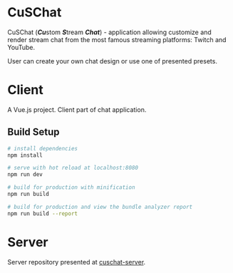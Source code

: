 # CuSChat

CuSChat (***Cu***stom ***S***tream ***Chat***) - application allowing customize and render stream chat from the most famous streaming platforms: Twitch and YouTube.

User can create your own chat design or use one of presented presets.

# Client

A Vue.js project. Client part of chat application. 

## Build Setup

``` bash
# install dependencies
npm install

# serve with hot reload at localhost:8080
npm run dev

# build for production with minification
npm run build

# build for production and view the bundle analyzer report
npm run build --report
```

# Server
Server repository presented at [cuschat-server](https://github.com/kyrillWhite/cuschat-server).